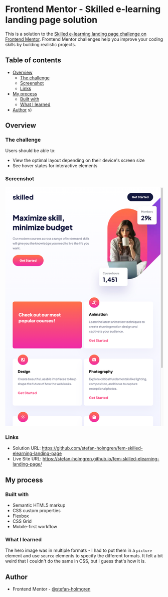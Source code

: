 # Frontend Mentor - Skilled e-learning landing page solution

This is a solution to the [Skilled e-learning landing page challenge on Frontend Mentor](https://www.frontendmentor.io/challenges/skilled-elearning-landing-page-S1ObDrZ8q). Frontend Mentor challenges help you improve your coding skills by building realistic projects.

## Table of contents

- [Overview](#overview)
  - [The challenge](#the-challenge)
  - [Screenshot](#screenshot)
  - [Links](#links)
- [My process](#my-process)
  - [Built with](#built-with)
  - [What I learned](#what-i-learned)
- [Author](#author)
  s)

## Overview

### The challenge

Users should be able to:

- View the optimal layout depending on their device's screen size
- See hover states for interactive elements

### Screenshot

![](./screenshot.png)

### Links

- Solution URL: https://github.com/stefan-holmgren/fem-skilled-elearning-landing-page
- Live Site URL: https://stefan-holmgren.github.io/fem-skilled-elearning-landing-page/

## My process

### Built with

- Semantic HTML5 markup
- CSS custom properties
- Flexbox
- CSS Grid
- Mobile-first workflow

### What I learned

The hero image was in multiple formats - I had to put them in a `picture` element and use `source` elements to specify the different formats. It felt a bit weird that I couldn't do the same in CSS, but I guess that's how it is.

## Author

- Frontend Mentor - [@stefan-holmgren](https://www.frontendmentor.io/profile/stefan-holmgren)
